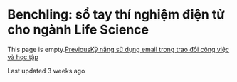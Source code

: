 # Benchling: sổ tay thí nghiệm điện tử cho ngành Life Science

This page is empty.[PreviousKỹ năng sử dụng email trong trao đổi công việc và học tập](ky-nang-su-dung-email-trong-trao-doi-cong-viec-va-hoc-tap.md)

Last updated 3 weeks ago


